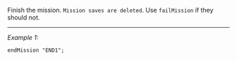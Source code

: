 Finish the mission.
`Mission saves are deleted`. Use `failMission` if they should not.


---
*Example 1:*
```sqf
endMission "END1";
```